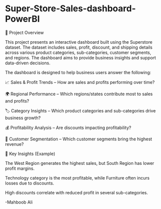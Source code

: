 # Super-Store-Sales-dashboard-PowerBI

📌 Project Overview

This project presents an interactive dashboard built using the Superstore dataset.
The dataset includes sales, profit, discount, and shipping details across various product categories, sub-categories, customer segments, and regions.
The dashboard aims to provide business insights and support data-driven decisions.

The dashboard is designed to help business users answer the following:

📈 Sales & Profit Trends – How are sales and profits performing over time?


🌍 Regional Performance – Which regions/states contribute most to sales and profits?

🏷 Category Insights – Which product categories and sub-categories drive business growth?

💰 Profitability Analysis – Are discounts impacting profitability?

👥 Customer Segmentation – Which customer segments bring the highest revenue?

📌 Key Insights (Example)

The West Region generates the highest sales, but South Region has lower profit margins.

Technology category is the most profitable, while Furniture often incurs losses due to discounts.

High discounts correlate with reduced profit in several sub-categories.


-Mahboob Ali
